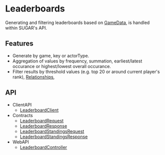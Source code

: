 # Leaderboards
Generating and filtering leaderboards based on [GameData](/articles/GameData), is handled within SUGAR's API. 

## Features
* Generate by game, key or actorType.
* Aggregation of values by frequency, summation, earliest/latest occurance or highest/lowest overall occurance. 
* Filter results by threshold values (e.g. top 20 or around current player's rank), [Relationships](/articles/Relationships),   

## API
* ClientAPI
    * [LeaderboardClient](/api/PlayGen.SUGAR.ClientAPI.LeaderboardClient)
* Contracts
    * [LeaderboardRequest](/api/PlayGen.SUGAR.Contracts.LeaderboardRequest)
    * [LeaderboardResponse](/api/PlayGen.SUGAR.Contracts.LeaderboardResponse)
    * [LeaderboardStandingsRequest](/api/PlayGen.SUGAR.Contracts.LeaderboardStandingsRequest)
    * [LeaderboardStandingsResponse](/api/PlayGen.SUGAR.Contracts.LeaderboardStandingsResponse)
* WebAPI
    * [LeaderboardController](/api/PlayGen.SUGAR.WebAPI.Controllers.LeaderboardController)